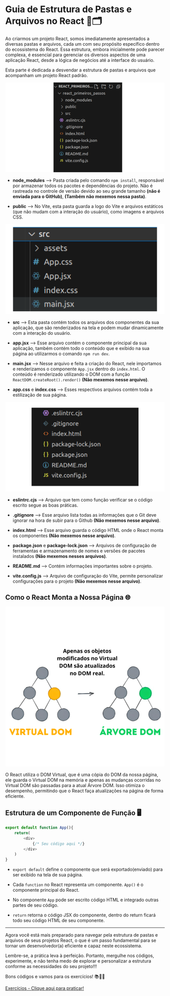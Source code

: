 # Guia de Estrutura de Pastas e Arquivos no React 📁🗂️


Ao criarmos um projeto React, somos imediatamente apresentados a diversas pastas e arquivos, cada um com seu propósito específico dentro do ecossistema do React. Essa estrutura, embora inicialmente pode parecer complexa, é essencial para gerenciar os diversos aspectos de uma aplicação React, desde a lógica de negócios até a interface do usuário.

Esta parte é dedicada a desvendar a estrutura de pastas e arquivos que acompanham um projeto React padrão.

![Pastas e Arquivos em React](../assets/PastasEArquivos.png) 

- **node_modules** --> Pasta criada pelo comando `npm install`, responsável por armazenar todos os pacotes e dependências do projeto. Não é rastreada no controle de versão devido ao seu grande tamanho **(não é enviada para o GitHub)**, **(Também não mexemos nessa pasta)**.

- **public** --> No Vite, esta pasta guarda a logo do Vite e arquivos estáticos (que não mudam com a interação do usuário), como imagens e arquivos CSS.

![Pastas Src](../assets/PastaSrc.png)

- **src** --> Esta pasta contém todos os arquivos dos componentes da sua aplicação, que são renderizados na tela e podem mudar dinamicamente com a interação do usuário.

- **app.jsx** --> Esse arquivo contém o componente principal da sua aplicação, também contém todo o conteúdo que e exibido na sua página ao utilizarmos o comando `npm run dev`.

- **main.jsx** --> Nesse arquivo e feita a criação do React, nele importamos e renderizamos o componente `App.jsx` dentro do `index.html`. O conteúdo é renderizado utilizando o DOM com a função `ReactDOM.createRoot().render()` **(Não mexemos nesse arquivo)**.

- **app.css** e **index.css** --> Esses respectivos arquivos contém toda a estilização de sua página.

![Arquivos configuração](../assets/PastasEArquivos2.png)

- **eslintrc.cjs** --> Arquivo que tem como função verificar se o código escrito segue as boas práticas.

- **.gitignore** --> Esse arquivo lista todas as informações que o Git deve ignorar na hora de subir para o Github **(Não mexemos nesse arquivo)**.

- **index.html** --> Esse arquivo guarda o código HTML onde o React monta os componentes **(Não mexemos nesse arquivo)**.

- **package.json** e **package-lock.json** --> Arquivos de configuração de ferramentas e armazenamento de nomes e versões de pacotes instalados **(Não mexemos nesses arquivos)**.

- **README.md** --> Contém informações importantes sobre o projeto.

- **vite.config.js** --> Arquivo de configuração do Vite, permite personalizar configurações para o projeto **(Não mexemos nesse arquivo)**.


## Como o React Monta a Nossa Página 🌐

![Arquivos configuração](../assets/RealDom_VirtualDom.png)

O React utiliza o DOM Virtual, que é uma cópia do DOM da nossa página, ele guarda o Virtual DOM na memória e apenas as mudanças ocorridas no Virtual DOM são passadas para a atual Árvore DOM. Isso otimiza o desempenho, permitindo que o React faça atualizações na página de forma eficiente.

## Estrutura de um Componente de Função 🖥️


```javascript
export default function App(){
    return(
        <div>
            {/* Seu código aqui */}
        </div>
    )
}
```

- `export default` define o componente que será exportado(enviado) para ser exibido na tela de sua página.

- Cada `function` no React representa um componente. `App()` é o componente principal do React.

- No componente `App` pode ser escrito código HTML e integrado outras partes de seu código.
  
- `return` retorna o código JSX do componente, dentro do return ficará todo seu código HTML de seu componente.

---

Agora você está mais preparado para navegar pela estrutura de pastas e arquivos de seus projetos React, o que é um passo fundamental para se tornar um desenvolvedor(a) eficiente e capaz neste ecossistema.

Lembre-se, a prática leva à perfeição. Portanto, mergulhe nos códigos, experimente, e não tenha medo de explorar e personalizar a estrutura conforme as necessidades do seu projeto!!!

Bons códigos e vamos para os exercícios! 📚👨‍💻

[Exercícios - Clique aqui para praticar!](./2.EstruturaReactExercicios.md)


